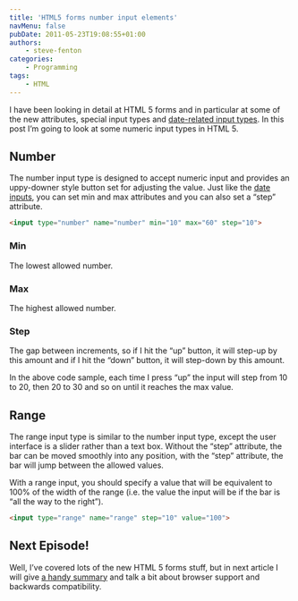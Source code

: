 ```yaml
---
title: 'HTML5 forms number input elements'
navMenu: false
pubDate: 2011-05-23T19:08:55+01:00
authors:
    - steve-fenton
categories:
    - Programming
tags:
    - HTML
---
```


I have been looking in detail at HTML 5 forms and in particular at some of the new attributes, special input types and [date-related input types](/blog/2011/05/html-5-forms-date-input-elements/). In this post I’m going to look at some numeric input types in HTML 5.

## Number

The number input type is designed to accept numeric input and provides an uppy-downer style button set for adjusting the value. Just like the [date inputs](/blog/2011/05/html-5-forms-date-input-elements/), you can set min and max attributes and you can also set a “step” attribute.

```html
<input type="number" name="number" min="10" max="60" step="10">
```

### Min

The lowest allowed number.

### Max

The highest allowed number.

### Step

The gap between increments, so if I hit the “up” button, it will step-up by this amount and if I hit the “down” button, it will step-down by this amount.

In the above code sample, each time I press “up” the input will step from 10 to 20, then 20 to 30 and so on until it reaches the max value.

## Range

The range input type is similar to the number input type, except the user interface is a slider rather than a text box. Without the “step” attribute, the bar can be moved smoothly into any position, with the “step” attribute, the bar will jump between the allowed values.

With a range input, you should specify a value that will be equivalent to 100% of the width of the range (i.e. the value the input will be if the bar is “all the way to the right”).

```html
<input type="range" name="range" step="10" value="100">
```

## Next Episode!

Well, I’ve covered lots of the new HTML 5 forms stuff, but in next article I will give [a handy summary](/blog/2011/05/html-5-forms-summary/) and talk a bit about browser support and backwards compatibility.